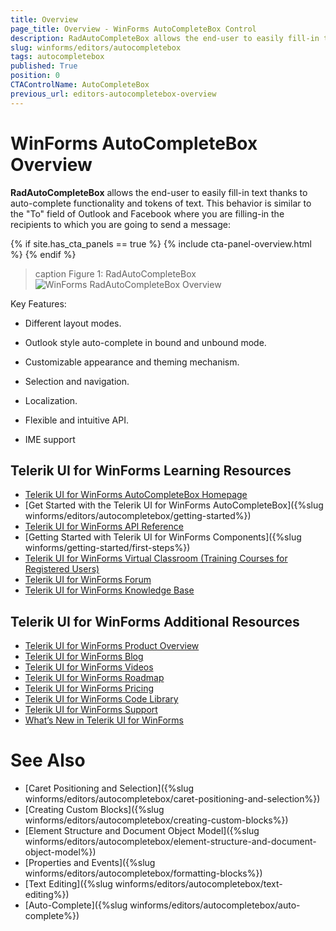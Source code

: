 ```yaml
---
title: Overview
page_title: Overview - WinForms AutoCompleteBox Control
description: RadAutoCompleteBox allows the end-user to easily fill-in text thanks to auto-complete functionality and tokens of text.
slug: winforms/editors/autocompletebox
tags: autocompletebox
published: True
position: 0
CTAControlName: AutoCompleteBox
previous_url: editors-autocompletebox-overview
---
```


# WinForms AutoCompleteBox Overview

__RadAutoCompleteBox__ allows the end-user to easily fill-in text thanks to auto-complete functionality and tokens of text. This behavior is similar to the "To" field of Outlook and Facebook where you are filling-in the recipients to which you are going to send a message:

{% if site.has_cta_panels == true %}
{% include cta-panel-overview.html %}
{% endif %}
     
>caption Figure 1: RadAutoCompleteBox 
![WinForms RadAutoCompleteBox Overview](images/editors-autocompletebox-overview001.png)

Key Features:

* Different layout modes.

* Outlook style auto-complete in bound and unbound mode.

* Customizable appearance and theming mechanism.

* Selection and navigation.

* Localization. 

* Flexible and intuitive API.

* IME support



## Telerik UI for WinForms Learning Resources
* [Telerik UI for WinForms AutoCompleteBox Homepage](https://www.telerik.com/products/winforms/autocompletebox.aspx)
* [Get Started with the Telerik UI for WinForms AutoCompleteBox]({%slug winforms/editors/autocompletebox/getting-started%})
* [Telerik UI for WinForms API Reference](https://docs.telerik.com/devtools/winforms/api/)
* [Getting Started with Telerik UI for WinForms Components]({%slug winforms/getting-started/first-steps%})
* [Telerik UI for WinForms Virtual Classroom (Training Courses for Registered Users)](https://learn.telerik.com/learn/course/external/view/elearning/17/TelerikUIforWinForms) 
* [Telerik UI for WinForms Forum](https://www.telerik.com/forums/winforms)
* [Telerik UI for WinForms Knowledge Base](https://docs.telerik.com/devtools/winforms/knowledge-base)


## Telerik UI for WinForms Additional Resources
* [Telerik UI for WinForms Product Overview](https://www.telerik.com/products/winforms.aspx)
* [Telerik UI for WinForms Blog](https://www.telerik.com/blogs/desktop-winforms)
* [Telerik UI for WinForms Videos](https://www.telerik.com/videos/product/winforms)
* [Telerik UI for WinForms Roadmap](https://www.telerik.com/support/whats-new/winforms/roadmap)
* [Telerik UI for WinForms Pricing](https://www.telerik.com/purchase/individual/winforms.aspx)
* [Telerik UI for WinForms Code Library](https://www.telerik.com/support/code-library/winforms)
* [Telerik UI for WinForms Support](https://www.telerik.com/support/winforms)
* [What’s New in Telerik UI for WinForms](https://www.telerik.com/support/whats-new/winforms)

# See Also

* [Caret Positioning and Selection]({%slug winforms/editors/autocompletebox/caret-positioning-and-selection%})
* [Creating Custom Blocks]({%slug winforms/editors/autocompletebox/creating-custom-blocks%})
* [Element Structure and Document Object Model]({%slug winforms/editors/autocompletebox/element-structure-and-document-object-model%})
* [Properties and Events]({%slug winforms/editors/autocompletebox/formatting-blocks%})
* [Text Editing]({%slug winforms/editors/autocompletebox/text-editing%})
* [Auto-Complete]({%slug winforms/editors/autocompletebox/auto-complete%})
